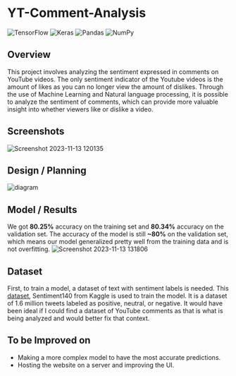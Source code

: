 # YT-Comment-Analysis
![TensorFlow](https://img.shields.io/badge/TensorFlow-FF6F00?style=for-the-badge&logo=tensorflow&logoColor=white)
![Keras](https://img.shields.io/badge/Keras-FF0000?style=for-the-badge&logo=keras&logoColor=white)
![Pandas](https://img.shields.io/badge/pandas-%23150458.svg?style=for-the-badge&logo=pandas&logoColor=white)
![NumPy](https://img.shields.io/badge/numpy-%23013243.svg?style=for-the-badge&logo=numpy&logoColor=white)
## Overview
This project involves analyzing the sentiment expressed in comments on YouTube videos. The only sentiment indicator of the Youtube videos is the amount of likes as you can no longer view the amount of dislikes. Through the use of Machine Learning and Natural language processing, it is possible to analyze the sentiment of comments, which can provide more valuable insight into whether viewers like or dislike a video.
## Screenshots
![Screenshot 2023-11-13 120135](https://github.com/Maiku3/YT-Comment-Analysis/assets/95307563/32432cfa-351b-4d09-b9d7-7c1652a3f0fa)
## Design / Planning
![diagram](https://github.com/Maiku3/YT-Comment-Analysis/assets/95307563/2353fde5-c236-46d8-becc-67fc0f38e4d0)
## Model / Results
We got **80.25%** accuracy on the training set and **80.34%** accuracy on the validation set. The accuracy of the model is still **~80%** on the validation set, which means our model generalized pretty well from the training data and is not overfitting.
![Screenshot 2023-11-13 131806](https://github.com/Maiku3/YT-Comment-Analysis/assets/95307563/679fbfdc-8845-4607-b348-4c78ea27415a)

## Dataset
First, to train a model, a dataset of text with sentiment labels is needed. This [dataset](https://www.kaggle.com/datasets/kazanova/sentiment140), Sentiment140 from Kaggle is used to train the model. It is a dataset of 1.6 million tweets labeled as positive, neutral, or negative. It would have been ideal if I could find a dataset of YouTube comments as that is what is being analyzed and would better fix that context.

## To be Improved on
- Making a more complex model to have the most accurate predictions.
- Hosting the website on a server and improving the UI.
